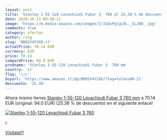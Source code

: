 ```yaml
---
layout: post
title: 'Stanley 1-55-120 Levachiodi Fubar 3  760 al 25.38 % de descuento'
date: 2020-10-13 09:50:11
image: 'https://m.media-amazon.com/images/I/31QvPglgL6L._SL200_.jpg'
comments: true
category: ofertas
author: ring
slug: 'B002V4Y2XO-it'
actualPrice: 70.14 EUR
currency: EUR
price: 70.14
comparePrice: 94.0 EUR
prodname: 'Stanley 1-55-120 Levachiodi Fubar 3  760 mm'
country: 'it'
flag: '🇮🇹'
buyurl: 'https://www.amazon.it/dp/B002V4Y2XO/?tag=tolees00-21'
descuento: '25.38'
---
```


Ahora mismo tienes [Stanley 1-55-120 Levachiodi Fubar 3  760 mm](https://www.amazon.it/dp/B002V4Y2XO/?tag=tolees00-21) a 70.14 EUR (original: 94.0 EUR) (25.38 %  de descuento) en el siguiente enlace!

[![Stanley 1-55-120 Levachiodi Fubar 3  760](https://m.media-amazon.com/images/I/31QvPglgL6L._SL200_.jpg)](https://www.amazon.it/dp/B002V4Y2XO/?tag=tolees00-21)

ℹ️:


[Visítala!!!](https://www.amazon.it/dp/B002V4Y2XO/?tag=tolees00-21)
